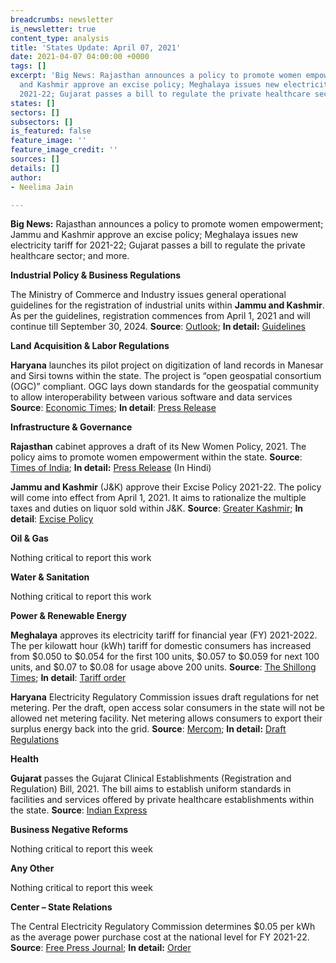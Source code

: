 ```yaml
---
breadcrumbs: newsletter
is_newsletter: true
content_type: analysis
title: 'States Update: April 07, 2021'
date: 2021-04-07 04:00:00 +0000
tags: []
excerpt: 'Big News: Rajasthan announces a policy to promote women empowerment; Jammu
  and Kashmir approve an excise policy; Meghalaya issues new electricity tariff for
  2021-22; Gujarat passes a bill to regulate the private healthcare sector; and more.'
states: []
sectors: []
subsectors: []
is_featured: false
feature_image: ''
feature_image_credit: ''
sources: []
details: []
author:
- Neelima Jain

---
```

**Big News:** Rajasthan announces a policy to promote women empowerment; Jammu and Kashmir approve an excise policy; Meghalaya issues new electricity tariff for 2021-22; Gujarat passes a bill to regulate the private healthcare sector; and more.

**Industrial Policy & Business Regulations**

The Ministry of Commerce and Industry issues general operational guidelines for the registration of industrial units within **Jammu and Kashmir**. As per the guidelines, registration commences from April 1, 2021 and will continue till September 30, 2024. **Source**: [Outlook](https://www.outlookindia.com/newsscroll/dpiit-issues-guidelines-for-unit-registration-under-new-scheme-for-industry-development-in-jk/2057853); **In detail:** [Guidelines](https://dipp.gov.in/sites/default/files/Scheme_Registration_Guidelines_01April2021.pdf)

**Land Acquisition & Labor Regulations**

**Haryana** launches its pilot project on digitization of land records in Manesar and Sirsi towns within the state. The project is “open geospatial consortium (OGC)” compliant. OGC lays down standards for the geospatial community to allow interoperability between various software and data services **Source**: [Economic Times](https://economictimes.indiatimes.com/news/economy/policy/haryana-rolls-out-pilot-project-for-digital-land-record-modernisation-programme/articleshow/81842279.cms); **In detail**: [Press Release](https://www.prharyana.gov.in/en/manesar-tehsil-of-gurugram-and-sirsi-village-of-karnal-have-been-selected-for-implementation-of-the)

**Infrastructure & Governance**

**Rajasthan** cabinet approves a draft of its New Women Policy, 2021. The policy aims to promote women empowerment within the state. **Source**: [Times of India](https://timesofindia.indiatimes.com/city/jaipur/cabinet-nod-for-womenpolicy-new-tourism-rules/articleshow/81794060.cms); **In detail:** [Press Release](https://dipr.rajasthan.gov.in/content/dipr/en/news-detail.225862.html) (In Hindi)

**Jammu and Kashmir** (J&K) approve their Excise Policy 2021-22. The policy will come into effect from April 1, 2021. It aims to rationalize the multiple taxes and duties on liquor sold within J&K. **Source**: [Greater Kashmir](https://www.greaterkashmir.com/news/business/jks-new-excise-policy-comes-into-force/); **In detail**: [Excise Policy](https://www.dailyexcelsior.com/wp-content/uploads/2021/03/SO-114-dated-31.03.2021.pdf)

**Oil & Gas**

Nothing critical to report this work

**Water & Sanitation**

Nothing critical to report this work

**Power & Renewable Energy**

**Meghalaya** approves its electricity tariff for financial year (FY) 2021-2022. The per kilowatt hour (kWh) tariff for domestic consumers has increased from $0.050 to $0.054 for the first 100 units, $0.057 to $0.059 for next 100 units, and $0.07 to $0.08 for usage above 200 units. **Source**: [The Shillong Times](https://theshillongtimes.com/2021/04/04/new-electricity-tariff-from-april-1/); **In detail**: [Tariff order](http://www.mserc.gov.in/orders/Orders_2021/TariffOrder_ARR_2021-22_MePDCL.pdf)

**Haryana** Electricity Regulatory Commission issues draft regulations for net metering. Per the draft, open access solar consumers in the state will not be allowed net metering facility. Net metering allows consumers to export their surplus energy back into the grid. **Source**: [Mercom](https://mercomindia.com/no-net-metering-open-access-haryana/); **In detail:** [Draft Regulations](https://herc.gov.in/WriteReadData/Pdf/D20210324.pdf)

**Health**

**Gujarat** passes the Gujarat Clinical Establishments (Registration and Regulation) Bill, 2021. The bill aims to establish uniform standards in facilities and services offered by private healthcare establishments within the state. **Source**: [Indian Express](https://indianexpress.com/article/cities/ahmedabad/gujarat-assembly-passes-bill-to-regulate-private-healthcare-sector-7254977/)

**Business Negative Reforms**

Nothing critical to report this week

**Any Other**

Nothing critical to report this week

**Center – State Relations**

The Central Electricity Regulatory Commission determines $0.05 per kWh as the average power purchase cost at the national level for FY 2021-22. **Source**: [Free Press Journal](https://www.freepressjournal.in/india/cerc-works-out-average-power-purchase-cost-at-rs-385-per-unit); **In detail:** [Order](http://www.cercind.gov.in/2021/orders/01-SM-2021.pdf)
